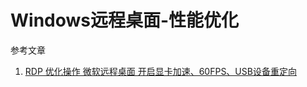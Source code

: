# Windows远程桌面-性能优化

参考文章

1. [RDP 优化操作 微软远程桌面 开启显卡加速、60FPS、USB设备重定向](https://www.orgleaf.com/3771.html)

